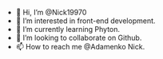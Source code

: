 - 👋 Hi, I’m @Nick19970
- 👀 I’m interested in front-end development. 
- 🌱 I’m currently learning Phyton. 
- 💞️ I’m looking to collaborate on Github. 
- 📫 How to reach me @Adamenko Nick. 

<!---
Nick19970/Nick19970 is a ✨ special ✨ repository because its `README.md` (this file) appears on your GitHub profile.
You can click the Preview link to take a look at your changes.
--->
